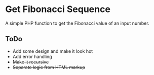 # Get Fibonacci Sequence

A simple PHP function to get the Fibonacci value of an input number.

## ToDo

* Add some design and make it look hot
* Add error handling
* ~~Make it recursive~~
* ~~Separate logic from HTML markup~~